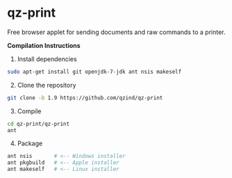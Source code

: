 qz-print
========

Free browser applet for sending documents and raw commands to a printer.

**Compilation Instructions**

 1. Install dependencies
  ```bash
  sudo apt-get install git openjdk-7-jdk ant nsis makeself
  ```
  
 2. Clone the repository
 ```bash
 git clone -b 1.9 https://github.com/qzind/qz-print
 ```
 
 3. Compile
 ```bash
 cd qz-print/qz-print
 ant
 ```
 
 4. Package
 ```bash
 ant nsis       # <-- Windows installer
 ant pkgbuild   # <-- Apple installer
 ant makeself   # <-- Linux installer
 ```

